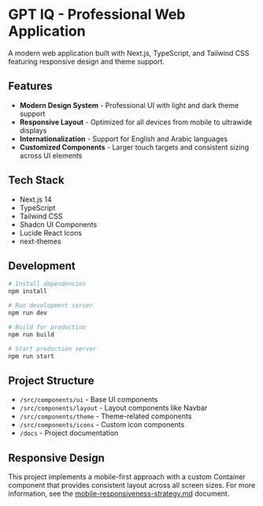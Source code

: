 # GPT IQ - Professional Web Application

A modern web application built with Next.js, TypeScript, and Tailwind CSS featuring responsive design and theme support.

## Features

- **Modern Design System** - Professional UI with light and dark theme support
- **Responsive Layout** - Optimized for all devices from mobile to ultrawide displays
- **Internationalization** - Support for English and Arabic languages
- **Customized Components** - Larger touch targets and consistent sizing across UI elements

## Tech Stack

- Next.js 14
- TypeScript
- Tailwind CSS
- Shadcn UI Components
- Lucide React Icons
- next-themes

## Development

```bash
# Install dependencies
npm install

# Run development server
npm run dev

# Build for production
npm run build

# Start production server
npm run start
```

## Project Structure

- `/src/components/ui` - Base UI components
- `/src/components/layout` - Layout components like Navbar
- `/src/components/theme` - Theme-related components
- `/src/components/icons` - Custom icon components
- `/docs` - Project documentation

## Responsive Design

This project implements a mobile-first approach with a custom Container component that provides consistent layout across all screen sizes. For more information, see the [mobile-responsiveness-strategy.md](./docs/mobile-responsiveness-strategy.md) document.
